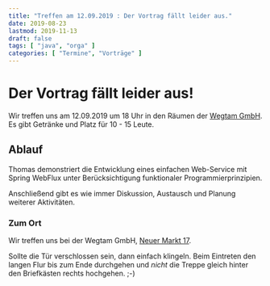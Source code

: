 ```yaml
---
title: "Treffen am 12.09.2019 : Der Vortrag fällt leider aus."
date: 2019-08-23
lastmod: 2019-11-13
draft: false
tags: [ "java", "orga" ]
categories: [ "Termine", "Vorträge" ]
---
```


# Der Vortrag fällt leider aus!

Wir treffen uns am 12.09.2019 um 18 Uhr in den Räumen der [Wegtam GmbH](https://www.wegtam.com/). Es gibt Getränke und Platz für 10 - 15 Leute.

## Ablauf ##

Thomas demonstriert die Entwicklung eines einfachen Web-Service mit Spring WebFlux unter Berücksichtigung funktionaler Programmierprinzipien.

Anschließend gibt es wie immer Diskussion, Austausch und Planung weiterer Aktivitäten.

### Zum Ort ###

Wir treffen uns bei der Wegtam GmbH, [Neuer Markt 17](https://osm.org/go/0NDcU6eSv?way=89795854).

Sollte die Tür verschlossen sein, dann einfach klingeln. Beim Eintreten den langen Flur bis zum Ende durchgehen und _nicht_ die Treppe gleich hinter den Briefkästen rechts hochgehen. ;-)

